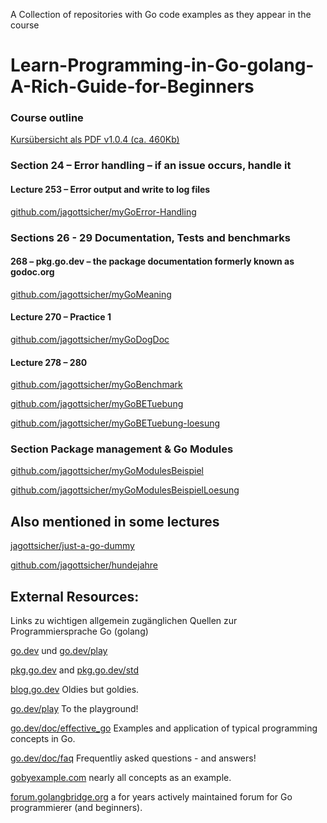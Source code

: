 A Collection of repositories with Go code examples as they appear in the course
# Learn-Programming-in-Go-golang-A-Rich-Guide-for-Beginners

### Course outline
[Kursübersicht als PDF v1.0.4 (ca. 460Kb)](https://github.com/Educational-Coding-Examples-Exercises/go-collection/raw/main/docs/Kurs%C3%BCbersicht:%20Programmieren%20lernen%20mit%20Go%20(golang).pdf)

### Section 24 – Error handling – if an issue occurs, handle it
#### Lecture 253 – Error output and write to log files
[github.com/jagottsicher/myGoError-Handling](https://github.com/jagottsicher/myGoError-Handling)

### Sections 26 - 29 Documentation, Tests and benchmarks
#### 268 – pkg.go.dev – the package documentation formerly known as godoc.org
[github.com/jagottsicher/myGoMeaning](https://github.com/jagottsicher/myGoMeaning)

#### Lecture 270 – Practice 1
[github.com/jagottsicher/myGoDogDoc](https://github.com/jagottsicher/myGoDogDoc)

#### Lecture 278 – 280
[github.com/jagottsicher/myGoBenchmark](https://github.com/jagottsicher/myGoBenchmark)

[github.com/jagottsicher/myGoBETuebung](https://github.com/jagottsicher/myGoBETuebung)

[github.com/jagottsicher/myGoBETuebung-loesung](https://github.com/jagottsicher/myGoBETuebung-loesung)

### Section Package management & Go Modules
[github.com/jagottsicher/myGoModulesBeispiel](https://github.com/jagottsicher/myGoModulesBeispiel)

[github.com/jagottsicher/myGoModulesBeispielLoesung](https://github.com/jagottsicher/myGoModulesBeispielLoesung)

## Also mentioned in some lectures
[jagottsicher/just-a-go-dummy](https://github.com/jagottsicher/just-a-go-dummy)

[github.com/jagottsicher/hundejahre](https://github.com/jagottsicher/hundejahre)

## External Resources:
Links zu wichtigen allgemein zugänglichen Quellen zur Programmiersprache Go (golang)

[go.dev](https://go.dev) und [go.dev/play](https://go.dev/play)

[pkg.go.dev](https://pkg.go.dev) and [pkg.go.dev/std](https://pkg.go.dev/std)

[blog.go.dev](https://blog.go.dev) Oldies but goldies.

[go.dev/play](https://go.dev/play) To the playground!

[go.dev/doc/effective_go](https://go.dev/doc/effective_go) Examples and application of typical programming concepts in Go.

[go.dev/doc/faq](https://go.dev/doc/faq) Frequentliy asked questions - and answers!

[gobyexample.com](https://gobyexample.com) nearly all concepts as an example.

[forum.golangbridge.org](forum.golangbridge.org/) a for years actively maintained forum for Go programmierer (and beginners).
